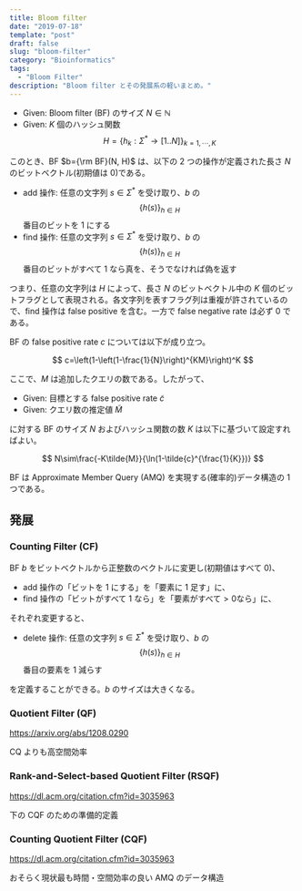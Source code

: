 ```yaml
---
title: Bloom filter
date: "2019-07-18"
template: "post"
draft: false
slug: "bloom-filter"
category: "Bioinformatics"
tags:
  - "Bloom Filter"
description: "Bloom filter とその発展系の軽いまとめ。"
---
```


- Given: Bloom filter (BF) のサイズ $N\in\mathbb{N}$
- Given: $K$ 個のハッシュ関数 $$H=\{h_k:\Sigma^*\rightarrow[1..N]\}_{k=1,\cdots,K}$$

このとき、BF $b={\rm BF}(N, H)$ は、以下の 2 つの操作が定義された長さ $N$ のビットベクトル(初期値は 0)である。

- add 操作: 任意の文字列 $s\in\Sigma^*$ を受け取り、$b$ の $$\{h(s)\}_{h\in H}$$ 番目のビットを 1 にする
- find 操作: 任意の文字列 $s\in\Sigma^*$ を受け取り、$b$ の $$\{h(s)\}_{h\in H}$$ 番目のビットがすべて 1 なら真を、そうでなければ偽を返す

つまり、任意の文字列は $H$ によって、長さ $N$ のビットベクトル中の $K$ 個のビットフラグとして表現される。各文字列を表すフラグ列は重複が許されているので、find 操作は false positive を含む。一方で false negative rate は必ず 0 である。

BF の false positive rate $c$ については以下が成り立つ。

$$
c=\left(1-\left(1-\frac{1}{N}\right)^{KM}\right)^K
$$

ここで、$M$ は追加したクエリの数である。したがって、

- Given: 目標とする false positive rate $\tilde{c}$
- Given: クエリ数の推定値 $\tilde{M}$

に対する BF のサイズ $N$ およびハッシュ関数の数 $K$ は以下に基づいて設定すればよい。

$$
N\sim\frac{-K\tilde{M}}{\ln(1-\tilde{c}^{\frac{1}{K}})}
$$

BF は Approximate Member Query (AMQ) を実現する(確率的)データ構造の 1 つである。

## 発展

### Counting Filter (CF)

BF $b$ をビットベクトルから正整数のベクトルに変更し(初期値はすべて 0)、

- add 操作の「ビットを 1 にする」を「要素に 1 足す」に、
- find 操作の「ビットがすべて 1 なら」を「要素がすべて$>0$なら」に、

それぞれ変更すると、

- delete 操作: 任意の文字列 $s\in\Sigma^*$ を受け取り、$b$ の $$\{h(s)\}_{h\in H}$$ 番目の要素を 1 減らす

を定義することができる。$b$ のサイズは大きくなる。

### Quotient Filter (QF)

https://arxiv.org/abs/1208.0290

CQ よりも高空間効率

### Rank-and-Select-based Quotient Filter (RSQF)

https://dl.acm.org/citation.cfm?id=3035963

下の CQF のための準備的定義

### Counting Quotient Filter (CQF)

https://dl.acm.org/citation.cfm?id=3035963

おそらく現状最も時間・空間効率の良い AMQ のデータ構造

